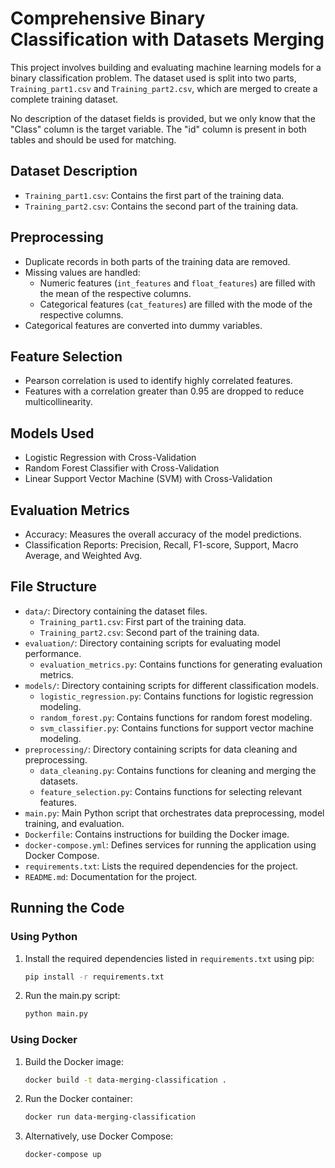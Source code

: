 # Comprehensive Binary Classification with Datasets Merging

This project involves building and evaluating machine learning models for a binary classification problem. The dataset used is split into two parts, `Training_part1.csv` and `Training_part2.csv`, which are merged to create a complete training dataset.

No description of the dataset fields is provided, but we only know that the "Class" column is the target variable. The "id" column is present in both tables and should be used for matching.

## Dataset Description

- `Training_part1.csv`: Contains the first part of the training data.
- `Training_part2.csv`: Contains the second part of the training data.
## Preprocessing

- Duplicate records in both parts of the training data are removed.
- Missing values are handled:
  - Numeric features (`int_features` and `float_features`) are filled with the mean of the respective columns.
  - Categorical features (`cat_features`) are filled with the mode of the respective columns.
- Categorical features are converted into dummy variables.

## Feature Selection

- Pearson correlation is used to identify highly correlated features.
- Features with a correlation greater than 0.95 are dropped to reduce multicollinearity.

## Models Used

- Logistic Regression with Cross-Validation
- Random Forest Classifier with Cross-Validation
- Linear Support Vector Machine (SVM) with Cross-Validation

## Evaluation Metrics

- Accuracy: Measures the overall accuracy of the model predictions.
- Classification Reports: Precision, Recall, F1-score, Support, Macro Average, and Weighted Avg.


## File Structure

- `data/`: Directory containing the dataset files.
  - `Training_part1.csv`: First part of the training data.
  - `Training_part2.csv`: Second part of the training data.
- `evaluation/`: Directory containing scripts for evaluating model performance.
  - `evaluation_metrics.py`: Contains functions for generating evaluation metrics.
- `models/`: Directory containing scripts for different classification models.
  - `logistic_regression.py`: Contains functions for logistic regression modeling.
  - `random_forest.py`: Contains functions for random forest modeling.
  - `svm_classifier.py`: Contains functions for support vector machine modeling.
- `preprocessing/`: Directory containing scripts for data cleaning and preprocessing.
  - `data_cleaning.py`: Contains functions for cleaning and merging the datasets.
  - `feature_selection.py`: Contains functions for selecting relevant features.
- `main.py`: Main Python script that orchestrates data preprocessing, model training, and evaluation.
- `Dockerfile`: Contains instructions for building the Docker image.
- `docker-compose.yml`: Defines services for running the application using Docker Compose.
- `requirements.txt`: Lists the required dependencies for the project.
- `README.md`: Documentation for the project.

## Running the Code

### Using Python

1. Install the required dependencies listed in `requirements.txt` using pip:
   ```bash
   pip install -r requirements.txt
2. Run the main.py script:
   ```bash
   python main.py

### Using Docker

1. Build the Docker image:
   ```bash
   docker build -t data-merging-classification .
2. Run the Docker container:
   ```bash
   docker run data-merging-classification
3. Alternatively, use Docker Compose:
   ```bash
   docker-compose up